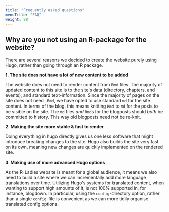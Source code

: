 ```yaml
---
title: "Frequently asked questions"
menuTitle: "FAQ"
weight: 88
---
```


## Why are you not using an R-package for the website?

There are several reasons we decided to create the website purely using Hugo, rather than going through an R package.

**1. The site does not have a lot of new content to be added**

The website does not need to render content from `Rmd` files.
The majority of updated content to this site is to the site's data (directory, chapters, and events), and standard text-information.
Since the majority of pages on the site does not need `.Rmd`, we have opted to use standard `md` for the site content.
In terms of the blog, this means knitting `Rmd` to `md` for the posts to be visible on the site.
The `md` files _and_ `Rmd`s for the blogposts should _both_ be committed to history. This way old blogposts need not be re-knit.

**2. Making the site more stable & fast to render**

Doing everything in hugo directly gives us one less software that might introduce breaking changes to the site.
Hugo also builds the site very fast on its own, meaning new changes are quickly implemented on the rendered site.

**3. Making use of more advanced Hugo options**

As the R-Ladies website is meant for a global audience, it means we also need to build a site where we can incrementally add more language translations over time.
Utilizing Hugo's systems for translated content, when wanting to support high amounts of it, is not 100% supported in, for instance, blogdown.
In particular, using the `config`-directory option, rather than a single `config`-file is convenient as we can more tidily organise translated config options.
